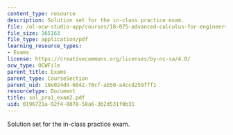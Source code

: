 ```yaml
---
content_type: resource
description: Solution set for the in-class practice exam.
file: /ol-ocw-studio-app/courses/18-075-advanced-calculus-for-engineers-fall-2004/0196721a92f4807858a63b2d531f0b31_sol_pra1_exam2.pdf
file_size: 165163
file_type: application/pdf
learning_resource_types:
- Exams
license: https://creativecommons.org/licenses/by-nc-sa/4.0/
ocw_type: OCWFile
parent_title: Exams
parent_type: CourseSection
parent_uid: 18e024d4-6042-78cf-ab50-a4ccd259fff1
resourcetype: Document
title: sol_pra1_exam2.pdf
uid: 0196721a-92f4-8078-58a6-3b2d531f0b31
---
```

Solution set for the in-class practice exam.